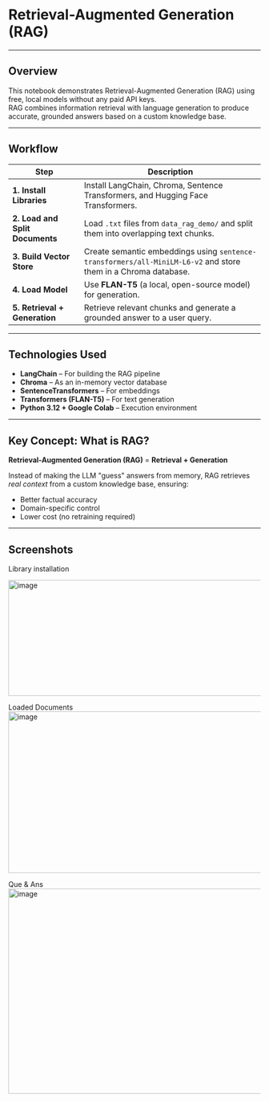 # Retrieval-Augmented Generation (RAG)

---

## Overview

This notebook demonstrates Retrieval-Augmented Generation (RAG) using free, local models without any paid API keys.  
RAG combines information retrieval with language generation to produce accurate, grounded answers based on a custom knowledge base.

---

## Workflow

| Step | Description |
|------|--------------|
| **1. Install Libraries** | Install LangChain, Chroma, Sentence Transformers, and Hugging Face Transformers. |
| **2. Load and Split Documents** | Load `.txt` files from `data_rag_demo/` and split them into overlapping text chunks. |
| **3. Build Vector Store** | Create semantic embeddings using `sentence-transformers/all-MiniLM-L6-v2` and store them in a Chroma database. |
| **4. Load Model** | Use **FLAN-T5** (a local, open-source model) for generation. |
| **5. Retrieval + Generation** | Retrieve relevant chunks and generate a grounded answer to a user query. |

---

## Technologies Used

- **LangChain** – For building the RAG pipeline  
- **Chroma** – As an in-memory vector database  
- **SentenceTransformers** – For embeddings  
- **Transformers (FLAN-T5)** – For text generation  
- **Python 3.12 + Google Colab** – Execution environment  

---

## Key Concept: What is RAG?

**Retrieval-Augmented Generation (RAG)** = **Retrieval + Generation**

Instead of making the LLM "guess" answers from memory, RAG retrieves *real context* from a custom knowledge base, ensuring:
- Better factual accuracy  
- Domain-specific control  
- Lower cost (no retraining required)  

---

## Screenshots

Library installation

<img width="1062" height="231" alt="image" src="https://github.com/user-attachments/assets/f3ef049f-2f43-4817-8be6-d7c88f975e5e" />


Loaded Documents
<img width="897" height="322" alt="image" src="https://github.com/user-attachments/assets/bf64ce82-ab35-4154-8078-b89fdebfed1d" />


Que & Ans
<img width="1258" height="409" alt="image" src="https://github.com/user-attachments/assets/6e761b9f-6aa1-42d3-9bbf-0a93bf162c7f" />

